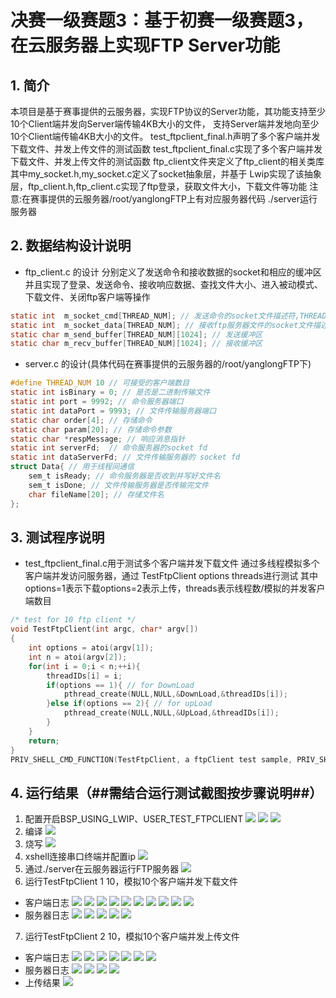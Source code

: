 # 决赛一级赛题3：基于初赛一级赛题3，在云服务器上实现FTP Server功能

## 1. 简介
本项目是基于赛事提供的云服务器，实现FTP协议的Server功能，其功能支持至少10个Client端并发向Server端传输4KB大小的文件，
支持Server端并发地向至少10个Client端传输4KB大小的文件。
test_ftpclient_final.h声明了多个客户端并发下载文件、并发上传文件的测试函数
test_ftpclient_final.c实现了多个客户端并发下载文件、并发上传文件的测试函数
ftp_client文件夹定义了ftp_client的相关类库其中my_socket.h,my_socket.c定义了socket抽象层，并基于
Lwip实现了该抽象层，ftp_client.h,ftp_client.c实现了ftp登录，获取文件大小，下载文件等功能
注意:在赛事提供的云服务器/root/yanglongFTP上有对应服务器代码 ./server运行服务器
## 2. 数据结构设计说明
- ftp_client.c 的设计
分别定义了发送命令和接收数据的socket和相应的缓冲区并且实现了登录、发送命令、接收响应数据、查找文件大小、进入被动模式、下载文件、关闭ftp客户端等操作
```c
static int  m_socket_cmd[THREAD_NUM]; // 发送命令的socket文件描述符,THREAD_NUM表示线程数目，用来模拟多个客户端并发访问
static int  m_socket_data[THREAD_NUM]; // 接收ftp服务器文件的socket文件描述符
static char m_send_buffer[THREAD_NUM][1024]; // 发送缓冲区
static char m_recv_buffer[THREAD_NUM][1024]; // 接收缓冲区
```
- server.c 的设计(具体代码在赛事提供的云服务器的/root/yanglongFTP下)
```c
#define THREAD_NUM 10 // 可接受的客户端数目
static int isBinary = 0; // 是否是二进制传输文件
static int port = 9992; // 命令服务器端口
static int dataPort = 9993; // 文件传输服务器端口
static char order[4]; // 存储命令
static char param[20]; // 存储命令参数
static char *respMessage; // 响应消息指针
static int serverFd;  // 命令服务器的socket fd
static int dataServerFd; // 文件传输服务器的 socket fd
struct Data{ // 用于线程间通信
    sem_t isReady; // 命令服务器是否收到并写好文件名
    sem_t isDone; // 文件传输服务器是否传输完文件
    char fileName[20]; // 存储文件名
};
```
## 3. 测试程序说明
- test_ftpclient_final.c用于测试多个客户端并发下载文件
通过多线程模拟多个客户端并发访问服务器，通过 TestFtpClient options threads进行测试
其中options=1表示下载options=2表示上传，threads表示线程数/模拟的并发客户端数目
```c
/* test for 10 ftp client */
void TestFtpClient(int argc, char* argv[])
{
    int options = atoi(argv[1]);
    int n = atoi(argv[2]);
    for(int i = 0;i < n;++i){
        threadIDs[i] = i;
        if(options == 1){ // for DownLoad
            pthread_create(NULL,NULL,&DownLoad,&threadIDs[i]);
        }else if(options == 2){ // for upLoad
            pthread_create(NULL,NULL,&UpLoad,&threadIDs[i]);
        }
    }
    return;
}
PRIV_SHELL_CMD_FUNCTION(TestFtpClient, a ftpClient test sample, PRIV_SHELL_CMD_MAIN_ATTR);
```

## 4. 运行结果（##需结合运行测试截图按步骤说明##）
1. 配置开启BSP_USING_LWIP、USER_TEST_FTPCLIENT
![](./img/image.png)
![](./img/image-1.png)
![](./img/image-2.png)
2. 编译
![](./img/image-3.png)
3. 烧写
![](./img/image-4.png)
4. xshell连接串口终端并配置ip
![](./img/image-5.png)
5. 通过./server在云服务器运行FTP服务器
![](./img/image-6.png)
6. 运行TestFtpClient 1 10，模拟10个客户端并发下载文件
- 客户端日志
![](./img/image-7.png)
![](./img/image-8.png)
![](./img/image-9.png)
![](./img/image-10.png)
![](./img/image-11.png)
![](./img/image-12.png)
![](./img/image-13.png)
![](./img/image-14.png)
![](./img/image-15.png)
![](./img/image-16.png)
- 服务器日志
![](./img/image-17.png)
![](./img/image-18.png)
![](./img/image-19.png)
![](./img/image-20.png)
![](./img/image-21.png)
7. 运行TestFtpClient 2 10，模拟10个客户端并发上传文件
- 客户端日志
![](./img/image-22.png)
![](./img/image-23.png)
![](./img/image-24.png)
![](./img/image-25.png)
![](./img/image-26.png)
![](./img/image-27.png)
![](./img/image-28.png)
- 服务器日志
![](./img/image-29.png)
![](./img/image-30.png)
![](./img/image-31.png)
![](./img/image-32.png)
- 上传结果
![](./img/image-33.png)